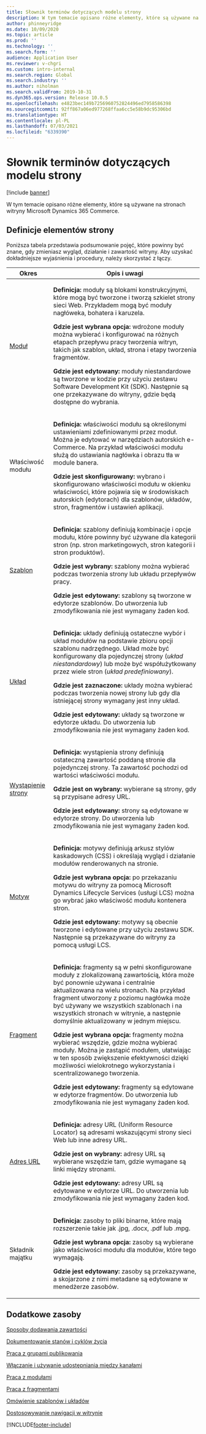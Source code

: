 ```yaml
---
title: Słownik terminów dotyczących modelu strony
description: W tym temacie opisano różne elementy, które są używane na stronach witryny Microsoft Dynamics 365 Commerce.
author: phinneyridge
ms.date: 10/09/2020
ms.topic: article
ms.prod: ''
ms.technology: ''
ms.search.form: ''
audience: Application User
ms.reviewer: v-chgri
ms.custom: intro-internal
ms.search.region: Global
ms.search.industry: ''
ms.author: niholman
ms.search.validFrom: 2019-10-31
ms.dyn365.ops.version: Release 10.0.5
ms.openlocfilehash: e4823bec149b7256960752824496ed7958586398
ms.sourcegitcommit: 92ff867a06ed977268ffaa6cc5e58b9dc95306bd
ms.translationtype: HT
ms.contentlocale: pl-PL
ms.lasthandoff: 07/03/2021
ms.locfileid: "6339390"
---
```

# <a name="page-model-glossary"></a>Słownik terminów dotyczących modelu strony


[!include [banner](includes/banner.md)]

W tym temacie opisano różne elementy, które są używane na stronach witryny Microsoft Dynamics 365 Commerce.

## <a name="page-element-definitions"></a>Definicje elementów strony

Poniższa tabela przedstawia podsumowanie pojęć, które powinny być znane, gdy zmieniasz wygląd, działanie i zawartość witryny. Aby uzyskać dokładniejsze wyjaśnienia i procedury, należy skorzystać z łączy.

| Okres | Opis i uwagi |
|------|-----------------------|
| [Moduł](work-with-modules.md) | <p>**Definicja:** moduły są blokami konstrukcyjnymi, które mogą być tworzone i tworzą szkielet strony sieci Web. Przykładem mogą być moduły nagłóweka, bohatera i karuzela.</p><p>**Gdzie jest wybrana opcja:** wdrożone moduły można wybierać i konfigurować na różnych etapach przepływu pracy tworzenia witryn, takich jak szablon, układ, strona i etapy tworzenia fragmentów.</p><p>**Gdzie jest edytowany:** moduły niestandardowe są tworzone w kodzie przy użyciu zestawu Software Development Kit (SDK). Następnie są one przekazywane do witryny, gdzie będą dostępne do wybrania.</p> |
| Właściwość modułu | <p>**Definicja:** właściwości modułu są określonymi ustawieniami zdefiniowanymi przez moduł. Można je edytować w narzędziach autorskich e-Commerce. Na przykład właściwości modułu służą do ustawiania nagłówka i obrazu tła w module banera.</p><p>**Gdzie jest skonfigurowany:** wybrano i skonfigurowano właściwości modułu w okienku właściwości, które pojawia się w środowiskach autorskich (edytorach) dla szablonów, układów, stron, fragmentów i ustawień aplikacji.</p> |
| [Szablon](templates-layouts-overview.md) | <p>**Definicja:** szablony definiują kombinacje i opcje modułu, które powinny być używane dla kategorii stron (np. stron marketingowych, stron kategorii i stron produktów).</p><p>**Gdzie jest wybrany:** szablony można wybierać podczas tworzenia strony lub układu przepływów pracy.</p><p>**Gdzie jest edytowany:** szablony są tworzone w edytorze szablonów. Do utworzenia lub zmodyfikowania nie jest wymagany żaden kod.</p> |
| [Układ](templates-layouts-overview.md) | <p>**Definicja:** układy definiują ostateczne wybór i układ modułów na podstawie zbioru opcji szablonu nadrzędnego. Układ może być konfigurowany dla pojedynczej strony (*układ niestandardowy*) lub może być współużytkowany przez wiele stron (*układ predefiniowany*).</p><p>**Gdzie jest zaznaczone:** układy można wybierać podczas tworzenia nowej strony lub gdy dla istniejącej strony wymagany jest inny układ.</p><p>**Gdzie jest edytowany:** układy są tworzone w edytorze układu. Do utworzenia lub zmodyfikowania nie jest wymagany żaden kod.</p> |
| [Wystąpienie strony](modify-existing-page.md) | <p>**Definicja:** wystąpienia strony definiują ostateczną zawartość poddaną stronie dla pojedynczej strony. Ta zawartość pochodzi od wartości właściwości modułu.</p><p>**Gdzie jest on wybrany:** wybierane są strony, gdy są przypisane adresy URL.</p><p>**Gdzie jest edytowany:** strony są edytowane w edytorze strony. Do utworzenia lub zmodyfikowania nie jest wymagany żaden kod.</p> |
| [Motyw](select-site-theme.md) | <p>**Definicja:** motywy definiują arkusz stylów kaskadowych (CSS) i określają wygląd i działanie modułów renderowanych na stronie.</p><p>**Gdzie jest wybrana opcja:** po przekazaniu motywu do witryny za pomocą Microsoft Dynamics Lifecycle Services (usługi LCS) można go wybrać jako właściwość modułu kontenera stron.</p><p>**Gdzie jest edytowany:** motywy są obecnie tworzone i edytowane przy użyciu zestawu SDK. Następnie są przekazywane do witryny za pomocą usługi LCS.</p> |
| [Fragment](work-with-fragments.md) | <p>**Definicja:** fragmenty są w pełni skonfigurowane moduły z zlokalizowaną zawartością, która może być ponownie używana i centralnie aktualizowana na wielu stronach. Na przykład fragment utworzony z poziomu nagłówka może być używany we wszystkich szablonach i na wszystkich stronach w witrynie, a następnie domyślnie aktualizowany w jednym miejscu.</p><p>**Gdzie jest wybrana opcja:** fragmenty można wybierać wszędzie, gdzie można wybierać moduły. Można je zastąpić modułem, ułatwiając w ten sposób zwiększenie efektywności dzięki możliwości wielokrotnego wykorzystania i scentralizowanego tworzenia.</p><p>**Gdzie jest edytowany:** fragmenty są edytowane w edytorze fragmentów. Do utworzenia lub zmodyfikowania nie jest wymagany żaden kod.</p> |
| [Adres URL](create-page-URL.md) | <p>**Definicja:** adresy URL (Uniform Resource Locator) są adresami wskazującymi strony sieci Web lub inne adresy URL.</p><p>**Gdzie jest on wybrany:** adresy URL są wybierane wszędzie tam, gdzie wymagane są linki między stronami.</p><p>**Gdzie jest edytowany:** adresy URL są edytowane w edytorze URL. Do utworzenia lub zmodyfikowania nie jest wymagany żaden kod.</p> |
| Składnik majątku | <p>**Definicja:** zasoby to pliki binarne, które mają rozszerzenie takie jak .jpg, .docx, .pdf lub .mpg.</p><p>**Gdzie jest wybrana opcja:** zasoby są wybierane jako właściwości modułu dla modułów, które tego wymagają.</p><p>**Gdzie jest edytowany:** zasoby są przekazywane, a skojarzone z nimi metadane są edytowane w menedżerze zasobów.</p> |

## <a name="additional-resources"></a>Dodatkowe zasoby

[Sposoby dodawania zawartości](add-manage-content.md)

[Dokumentowanie stanów i cyklów życia](document-states-overview.md)

[Praca z grupami publikowania](publish-groups.md)

[Włączanie i używanie udostępniania między kanałami](cross-channel-sharing.md)

[Praca z modułami](work-with-modules.md)

[Praca z fragmentami](work-with-fragments.md)

[Omówienie szablonów i układów](templates-layouts-overview.md)

[Dostosowywanie nawigacji w witrynie](customize-site-navigation.md)


[!INCLUDE[footer-include](../includes/footer-banner.md)]